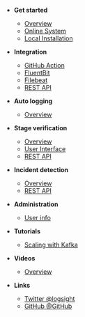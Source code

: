 <!-- docs/_sidebar.md -->

- **Get started**
  - [Overview](/)
  - [Online System](/get_started/online_system.md)
  - [Local Installation](/get_started/local_installation.md)

- **Integration**
  - [GitHub Action](/integration/github_action.md)
  - [FluentBit](/integration/fluentbit.md)
  - [Filebeat](/integration/filebeat_short.md)
  - [REST API](/integration/rest_api.md)

- **Auto logging**
  - [Overview](/auto_logging/overview.md)

- **Stage verification**
  - [Overview](/stage_verification/overview.md)
  - [User Interface](/stage_verification/user_interface.md)
  - [REST API](/stage_verification/rest_api.md)

- **Incident detection**
  - [Overview](/incident_detection/overview.md)
  - [REST API](/incident_detection/rest_api.md)

- **Administration**
  - [User info](/administration/user_info.md)
  
- **Tutorials**
  - [Scaling with Kafka](/tutorials/scaling_logsight_kafka.md)
  
- **Videos**
  - [Overview](/videos/overview.md)

- **Links**
  - [Twitter @logsight](http://twitter.com/logsight)
  - [GitHub @GitHub](https://github.com/aiops)
